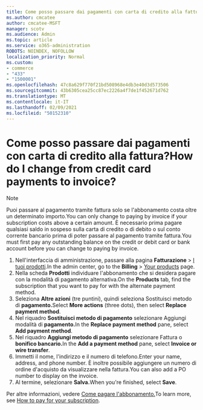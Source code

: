 ```yaml
---
title: Come posso passare dai pagamenti con carta di credito alla fattura?
ms.author: cmcatee
author: cmcatee-MSFT
manager: scotv
ms.audience: Admin
ms.topic: article
ms.service: o365-administration
ROBOTS: NOINDEX, NOFOLLOW
localization_priority: Normal
ms.custom:
- commerce
- "433"
- "1500001"
ms.openlocfilehash: 47c8a629f770f21bd508968e4db3e40d3d573506
ms.sourcegitcommit: 43b6305cea25cc87ec2226a4f7de1f452671d762
ms.translationtype: MT
ms.contentlocale: it-IT
ms.lasthandoff: 02/09/2021
ms.locfileid: "50152310"
---
```

# <a name="how-do-i-change-from-credit-card-payments-to-invoice"></a><span data-ttu-id="0e44d-102">Come posso passare dai pagamenti con carta di credito alla fattura?</span><span class="sxs-lookup"><span data-stu-id="0e44d-102">How do I change from credit card payments to invoice?</span></span>

> [!NOTE]
> <span data-ttu-id="0e44d-103">Puoi passare al pagamento tramite fattura solo se l'abbonamento costa oltre un determinato importo.</span><span class="sxs-lookup"><span data-stu-id="0e44d-103">You can only change to paying by invoice if your subscription costs above a certain amount.</span></span> <span data-ttu-id="0e44d-104">È necessario prima pagare qualsiasi saldo in sospeso sulla carta di credito o di debito o sul conto corrente bancario prima di poter passare al pagamento tramite fattura.</span><span class="sxs-lookup"><span data-stu-id="0e44d-104">You must first pay any outstanding balance on the credit or debit card or bank account before you can change to paying by invoice.</span></span>

1. <span data-ttu-id="0e44d-105">Nell'interfaccia di amministrazione, passare alla pagina **Fatturazione** > [I tuoi prodotti](https://go.microsoft.com/fwlink/p/?linkid=842054).</span><span class="sxs-lookup"><span data-stu-id="0e44d-105">In the admin center, go to the **Billing** > [Your products](https://go.microsoft.com/fwlink/p/?linkid=842054) page.</span></span>
2. <span data-ttu-id="0e44d-106">Nella scheda **Prodotti** individuare l'abbonamento che si desidera pagare con la modalità di pagamento alternativa.</span><span class="sxs-lookup"><span data-stu-id="0e44d-106">On the **Products** tab, find the subscription that you want to pay for with the alternate payment method.</span></span>
3. <span data-ttu-id="0e44d-107">Seleziona **Altre azioni** (tre puntini), quindi seleziona Sostituisci metodo di **pagamento.**</span><span class="sxs-lookup"><span data-stu-id="0e44d-107">Select **More actions** (three dots), then select **Replace payment method**.</span></span>
4. <span data-ttu-id="0e44d-108">Nel riquadro **Sostituisci metodo di pagamento** selezionare Aggiungi modalità di **pagamento.**</span><span class="sxs-lookup"><span data-stu-id="0e44d-108">In the **Replace payment method** pane, select **Add payment method**.</span></span>
5. <span data-ttu-id="0e44d-109">Nel riquadro **Aggiungi metodo di pagamento** selezionare Fattura o **bonifico bancario.**</span><span class="sxs-lookup"><span data-stu-id="0e44d-109">In the **Add a payment method** pane, select **Invoice or wire transfer**.</span></span>
6. <span data-ttu-id="0e44d-110">Immetti il nome, l'indirizzo e il numero di telefono.</span><span class="sxs-lookup"><span data-stu-id="0e44d-110">Enter your name, address, and phone number.</span></span> <span data-ttu-id="0e44d-111">È inoltre possibile aggiungere un numero di ordine d'acquisto da visualizzare nella fattura.</span><span class="sxs-lookup"><span data-stu-id="0e44d-111">You can also add a PO number to display on the invoice.</span></span>
7. <span data-ttu-id="0e44d-112">Al termine, selezionare **Salva.**</span><span class="sxs-lookup"><span data-stu-id="0e44d-112">When you're finished, select **Save**.</span></span>

<span data-ttu-id="0e44d-113">Per altre informazioni, vedere [Come pagare l'abbonamento.](https://docs.microsoft.com/microsoft-365/commerce/billing-and-payments/pay-for-your-subscription)</span><span class="sxs-lookup"><span data-stu-id="0e44d-113">To learn more, see [How to pay for your subscription](https://docs.microsoft.com/microsoft-365/commerce/billing-and-payments/pay-for-your-subscription).</span></span>